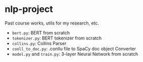 # nlp-project
Past course works, utils for my research, etc. 

- `bert.py`: BERT from scratch
- `tokenizer.py`: BERT tokenizer from scratch
- `collins.py`: Collins Parser
- `conll_to_doc.py`: .conllu file to SpaCy doc object Converter
- `model.py` and `train.py`: 3-layer Neural Network from scratch
